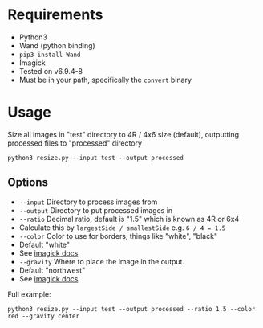 # Requirements

 - Python3
 - Wand (python binding)
  -  `pip3 install Wand`
 - Imagick
  - Tested on v6.9.4-8
  - Must be in your path, specifically the `convert` binary

# Usage

Size all images in "test" directory to 4R / 4x6 size (default), outputting
processed files to "processed" directory

    python3 resize.py --input test --output processed

## Options

 - `--input` Directory to process images from
 - `--output` Directory to put processed images in
 - `--ratio` Decimal ratio, default is "1.5" which is known as 4R or 6x4
  - Calculate this by `largestSide / smallestSide` e.g. `6 / 4 = 1.5`
 - `--color` Color to use for borders, things like "white", "black"
  - Default "white"
  - See [imagick docs](http://php.net/manual/de/imagick.constants.php#imagick.constants.color)
 - `--gravity` Where to place the image in the output.
  - Default "northwest"
  - See [imagick docs](http://php.net/manual/de/imagick.constants.php#imagick.constants.gravity)

Full example:

    python3 resize.py --input test --output processed --ratio 1.5 --color red --gravity center
